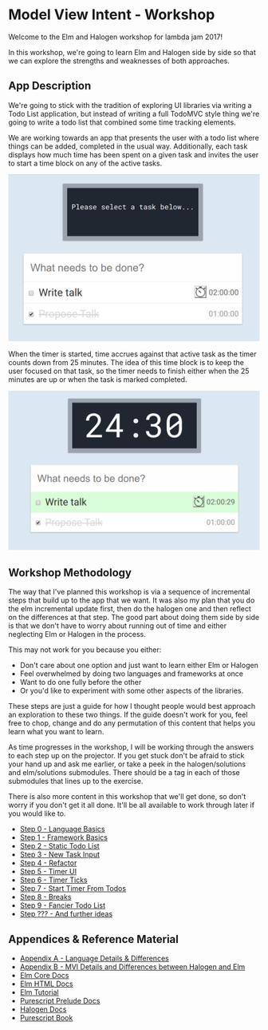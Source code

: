 # Model View Intent - Workshop

Welcome to the Elm and Halogen workshop for lambda jam 2017!

In this workshop, we're going to learn Elm and Halogen side
by side so that we can explore the strengths and weaknesses 
of both approaches.

## App Description

We're going to stick with the tradition of exploring UI libraries
via writing a Todo List application, but instead of writing a full
TodoMVC style thing we're going to write a todo list that combined
some time tracking elements. 

We are working towards an app that presents the user with a todo list
where things can be added, completed in the usual way. Additionally,
each task displays how much time has been spent on a given task and
invites the user to start a time block on any of the active tasks.

![initialised app](./images/init.png?raw=true)

When the timer is started, time accrues against that active task as 
the timer counts down from 25 minutes. The idea of this time block
is to keep the user focused on that task, so the timer needs to finish
either when the 25 minutes are up or when the task is marked completed.

![running timer](./images/running.png?raw=true)

## Workshop Methodology

The way that I've planned this workshop is via a sequence of incremental
steps that build up to the app that we want. It was also my plan that 
you do the elm incremental update first, then do the halogen one and then 
reflect on the differences at that step. The good part about doing them side
by side is that we don't have to worry about running out of time and either
neglecting Elm or Halogen in the process.

This may not work for you because you either:
  - Don't care about one option and just want to learn either Elm or Halogen
  - Feel overwhelmed by doing two languages and frameworks at once
  - Want to do one fully before the other
  - Or you'd like to experiment with some other aspects of the libraries.

These steps are just a guide for how I thought people would best approach 
an exploration to these two things. If the guide doesn't work for you, feel
free to chop, change and do any permutation of this content that helps you
learn what you want to learn. 

As time progresses in the workshop, I will be working through the answers to
each step up on the projector. If you get stuck don't be afraid to stick your
hand up and ask me earlier, or take a peek in the halogen/solutions and elm/solutions
submodules. There should be a tag in each of those submodules that lines up to the 
exercise.

There is also more content in this workshop that we'll get done, so don't worry
if you don't get it all done. It'll be all available to work through later if 
you would like to.

- [Step 0 - Language Basics](./0-language.md)
- [Step 1 - Framework Basics](./1-framework.md)
- [Step 2 - Static Todo List](./2-static-todos.md)
- [Step 3 - New Task Input](./3-input.md)
- [Step 4 - Refactor](./4-refactor-todos.md)
- [Step 5 - Timer UI](./5-static-timer.md)
- [Step 6 - Timer Ticks](./6-ticker.md)
- [Step 7 - Start Timer From Todos](./7-start-timer.md)
- [Step 8 - Breaks](./8-breaks.md)
- [Step 9 - Fancier Todo List](./9-fancy-list.md)
- [Step ??? - And further ideas](./10-further.md)

## Appendices & Reference Material

- [Appendix A - Language Details & Differences](./A1-language.md)
- [Appendix B - MVI Details and Differences between Halogen and Elm](./A2-mvi.md)
- [Elm Core Docs](http://package.elm-lang.org/packages/elm-lang/core/latest)
- [Elm HTML Docs](http://package.elm-lang.org/packages/elm-lang/html/latest/)
- [Elm Tutorial](https://guide.elm-lang.org/core_language.html)
- [Purescript Prelude Docs](https://pursuit.purescript.org/packages/purescript-prelude/3.0.0)
- [Halogen Docs](https://pursuit.purescript.org/packages/purescript-halogen/2.0.1)
- [Purescript Book](https://leanpub.com/purescript/read)